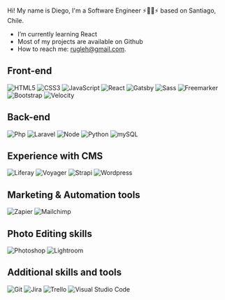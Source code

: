 Hi! My name is Diego, I'm a Software Engineer ⚡👨‍💻⚡ based on Santiago, Chile.

- I’m currently learning React
- Most of my projects are available on Github
- How to reach me: rugleh@gmail.com.

## Front-end 
![HTML5](https://img.shields.io/badge/-HTML5-%23e96228?logo=html5&logoColor=white)
![CSS3](https://img.shields.io/badge/-CSS3-%2301a7dd?logo=css3&logoColor=white)
![JavaScript](https://img.shields.io/badge/-JavaScript-%23f7e018?logo=javascript&logoColor=white)
![React](https://img.shields.io/badge/-React-%235ed3f3?logo=react&logoColor=white)
![Gatsby](https://img.shields.io/badge/-Gatsby-%23663399?logo=gatsby&logoColor=white)
![Sass](https://img.shields.io/badge/-Sass-%23c76494?logo=sass&logoColor=white)
![Freemarker](https://img.shields.io/badge/-FreeMarker-%2301a7dd?logo=codersrank&logoColor=white)
![Bootstrap](https://img.shields.io/badge/-Bootstrap-%237d10f2?logo=bootstrap&logoColor=white)
![Velocity](https://img.shields.io/badge/-Velocity-%2301a7dd?logo=codersrank&logoColor=white)


## Back-end 
![Php](https://img.shields.io/badge/-Php-%237377ad?logo=php&logoColor=white)
![Laravel](https://img.shields.io/badge/-Laravel-%23FF2D20?logo=laravel&logoColor=white)
![Node](https://img.shields.io/badge/-Node-%236fa660?logo=node.js&logoColor=white)
![Python](https://img.shields.io/badge/-Python-%23f7e018?logo=python&logoColor=white)
![mySQL](https://img.shields.io/badge/-mySQL-%234479A1?logo=mysql&logoColor=white)


## Experience with CMS
![Liferay](https://img.shields.io/badge/-Liferay-%2301a7dd?logo=open-source-initiative&logoColor=white)
![Voyager](https://img.shields.io/badge/-Voyager-%23004466?logo=codeship&logoColor=white)
![Strapi](https://img.shields.io/badge/-Strapi-%2301a7dd?logo=strapi&logoColor=white)
![Wordpress](https://img.shields.io/badge/-Wordpress-%23444?logo=wordpress&logoColor=white)


## Marketing & Automation tools
![Zapier](https://img.shields.io/badge/-Zapier-%23FF4A00?logo=zapier&logoColor=white)
![Mailchimp](https://img.shields.io/badge/-MailChimp-%23FFE01B?logo=mailchimp&logoColor=white)


## Photo Editing skills
![Photoshop](https://img.shields.io/badge/-Photoshop-%23001d34?logo=adobe-photoshop&logoColor=white)
![Lightroom](https://img.shields.io/badge/-Lightroom-%232fa3f7?logo=adobe-lightroom&logoColor=white)


## Additional skills and tools
![Git](https://img.shields.io/badge/-Git-%23000000?logo=git&logoColor=white)
![Jira](https://img.shields.io/badge/-Jira-%232580f7?logo=jira&logoColor=white)
![Trello](https://img.shields.io/badge/-Trello-%232580f7?logo=trello&logoColor=white)
![Visual Studio Code](https://img.shields.io/badge/-Code-%232580f7?logo=visual-studio-code&logoColor=white)


